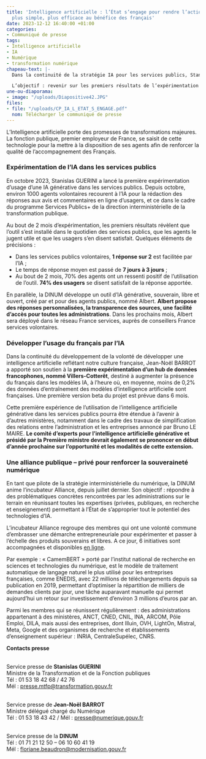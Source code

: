 ```yaml
---
title: 'Intelligence artificielle : l’État s’engage pour rendre l’action publique
  plus simple, plus efficace au bénéfice des français'
date: 2023-12-12 16:40:00 +01:00
categories:
- Communiqué de presse
tags:
- Intelligence artificielle
- IA
- Numérique
- transformation numérique
chapeau-text: |-
  Dans la continuité de la stratégie IA pour les services publics, Stanislas GUERINI, le ministre de la Transformation et de la Fonction publiques, et Jean-Noël BARROT, ministre délégué en charge du Numérique, étaient présents lors de la 4ème rencontre d’Alliance, l’incubateur IA animé par la direction interministérielle du numérique (DINUM).

  L’objectif : revenir sur les premiers résultats de l’expérimentation de l’intelligence artificielle générative au sein des services publics et faire part des prochaines avancées en matière de transformation numérique de l’État.
une-ou-diaporama:
- image: "/uploads/Diapositive42.JPG"
files:
- file: "/uploads/CP_IA_L_ETAT_S_ENGAGE.pdf"
  nom: Télécharger le communiqué de presse
---
```


L’Intelligence artificielle porte des promesses de transformations majeures. La fonction publique, premier employeur de France, se saisit de cette technologie pour la mettre à la disposition de ses agents afin de renforcer la qualité de l’accompagnement des Français.

### Expérimentation de l’IA dans les services publics

En octobre 2023, Stanislas GUERINI a lancé la première expérimentation d’usage d’une IA générative dans les services publics. Depuis octobre, environ 1000 agents volontaires recourent à l’IA pour la rédaction des réponses aux avis et commentaires en ligne d’usagers, et ce dans le cadre du programme Services Publics+ de la direction interministérielle de la transformation publique.

Au bout de 2 mois d’expérimentation, les premiers résultats révèlent que l’outil s’est installé dans le quotidien des services publics, que les agents le jugent utile et que les usagers s’en disent satisfait. Quelques éléments de précisions :

* Dans les services publics volontaires, **1 réponse sur 2** est facilitée par l’IA ;
* Le temps de réponse moyen est passé de **7 jours à 3 jours** ;
* Au bout de 2 mois, 70% des agents ont un ressenti positif de l’utilisation de l’outil. **74% des usagers** se disent satisfait de la réponse apportée.

En parallèle, la DINUM développe un outil d’IA générative, souverain, libre et ouvert, créé par et pour des agents publics, nommé Albert. **Albert propose des réponses personnalisées, la transparence des sources, une facilité d’accès pour toutes les administrations**. Dans les prochains mois, Albert sera déployé dans le réseau France services, auprès de conseillers France services volontaires.

### Développer l’usage du français par l’IA

Dans la continuité du développement de la volonté de développer une intelligence artificielle reflétant notre culture française, Jean-Noël BARROT a apporté son soutien à la **première expérimentation d’un hub de données francophones, nommé Villers-Cotterêt**, destiné à augmenter la présence du français dans les modèles IA, à l’heure où, en moyenne, moins de 0,2% des données d’entraînement des modèles d’intelligence artificielle sont françaises. Une première version beta du projet est prévue dans 6 mois. 

Cette première expérience de l’utilisation de l’intelligence artificielle générative dans les services publics pourra être étendue à l’avenir à d’autres ministères, notamment dans le cadre des travaux de simplification des relations entre l’administration et les entreprises annoncé par Bruno LE MAIRE. **Le comité d’experts pour l’intelligence artificielle générative et présidé par la Première ministre devrait également se prononcer en début d’année prochaine sur l’opportunité et les modalités de cette extension.**

### Une alliance publique – privé pour renforcer la souveraineté numérique

En tant que pilote de la stratégie interministérielle du numérique, la DINUM anime l’incubateur Alliance, depuis juillet dernier. Son objectif : répondre à des problématiques concrètes rencontrées par les administrations sur le terrain en réunissant toutes les expertises (privées, publiques, en recherche et enseignement) permettant à l’État de s’approprier tout le potentiel des technologies d’IA. 

L’incubateur Alliance regroupe des membres qui ont une volonté commune d’embrasser une démarche entrepreneuriale pour expérimenter et passer à l’échelle des produits souverains et libres. A ce jour, 6 initiatives sont accompagnées et disponibles [en ligne](https://outline.incubateur.net/s/alliance/doc/produits-finances-FpcKW0y9Zc).

Par exemple : « CamemBERT » porté par l’institut national de recherche en sciences et technologies du numérique, est le modèle de traitement automatique de langage naturel le plus utilisé pour les entreprises françaises, comme ENEDIS, avec 22 millions de téléchargements depuis sa publication en 2019, permettant d’optimiser la répartition de milliers de demandes clients par jour, une tâche auparavant manuelle qui permet aujourd’hui un retour sur investissement d’environ 3 millions d’euros par an.

Parmi les membres qui se réunissent régulièrement : des administrations appartenant à des ministères, ANCT, CNED, CNIL, INA, ARCOM, Pôle Emploi, DILA, mais aussi des entreprises, dont Illuin, OVH, LightOn, Mistral, Meta, Google et des organismes de recherche et établissements d’enseignement supérieur : INRIA, CentraleSupélec, CNRS.

**Contacts presse**

<br>Service presse de **Stanislas GUERINI**
<br>Ministre de la Transformation et de la Fonction publiques
<br>Tél : 01 53 18 42 68 / 42 76
<br>Mél : presse.mtfp@transformation.gouv.fr 

<br>Service presse de **Jean-Noël BARROT**
<br>Ministre délégué chargé du Numérique
<br>Tél : 01 53 18 43 42 / Mél : presse@numerique.gouv.fr 

<br>Service presse de la **DINUM**
<br>Tél : 01 71 21 12 50 – 06 10 60 41 19 
<br>Mél : floriane.beaudron@modernisation.gouv.fr 
